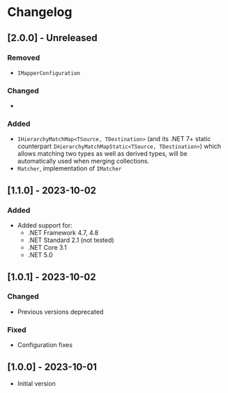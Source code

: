 # Changelog

## [2.0.0] - Unreleased

### Removed

- `IMapperConfiguration`

### Changed

- 

### Added

- `IHierarchyMatchMap<TSource, TDestination>` (and its .NET 7+ static counterpart `IHierarchyMatchMapStatic<TSource, TDestination>`) which allows matching two types as well as derived types, will be automatically used when merging collections.
- `Matcher`, implementation of `IMatcher`

## [1.1.0] - 2023-10-02

### Added

- Added support for:
  - .NET Framework 4.7, 4.8
  - .NET Standard 2.1 (not tested)
  - .NET Core 3.1
  - .NET 5.0

## [1.0.1] - 2023-10-02

### Changed

- Previous versions deprecated

### Fixed

- Configuration fixes

## [1.0.0] - 2023-10-01

- Initial version